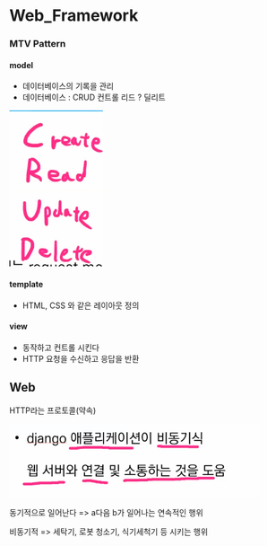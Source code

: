 # Web_Framework



### MTV Pattern

#### model

- 데이터베이스의 기록을 관리
- 데이터베이스 : CRUD 컨트롤 리드 ? 딜리트

![image-20210831150212301](photo/image-20210831150212301.png)

#### template

- HTML, CSS 와 같은 레이아웃 정의

#### view

- 동작하고 컨트롤 시킨다
- HTTP 요청을 수신하고 응답을 반환





## Web

HTTP라는 프로토콜(약속)







![image-20210831101319400](photo/image-20210831101319400.png)

동기적으로 일어난다 => a다음 b가 일어나는 연속적인 행위

비동기적 => 세탁기, 로봇 청소기, 식기세척기 등 시키는 행위